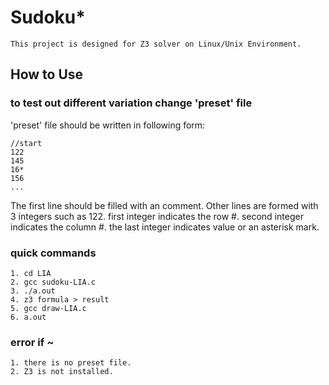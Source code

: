# Sudoku*

```
This project is designed for Z3 solver on Linux/Unix Environment.
```

## How to Use

### to test out different variation change 'preset' file
'preset' file should be written in following form:
```
//start 
122
145
16*
156
...
```

The first line should be filled with an comment. 
Other lines are formed with 3 integers such as 122.
first integer indicates the row #. 
second integer indicates the column #. 
the last integer indicates value or an asterisk mark. 

### quick commands
```
1. cd LIA
2. gcc sudoku-LIA.c
3. ./a.out
4. z3 formula > result
5. gcc draw-LIA.c
6. a.out
```

### error if ~
```
1. there is no preset file.
2. Z3 is not installed.
```
